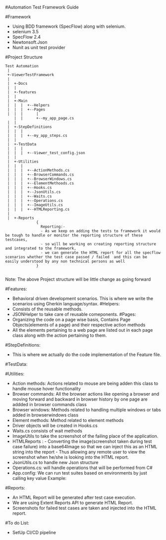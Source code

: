 ﻿#Automation Test Framework Guide


#Framework
- Using BDD framework (SpecFlow) along with selenium.
- selenium 3.5
- SpecFlow 2.4
- Newtonsoft.Json
- Nunit as unit test provider

#Project Structure 


```
Test Automation
 |
 +-ViewerTestFramework 
 |
 |  +-Docs
 |  |
 |  +-features
 |  |  
 |  +-Main
 |  |  |  +--Helpers
 |  |  |  +--Pages
 |  |  |      |
    |  |      +--my_app_page.cs
 |  |
 |  +-StepDefinitions
 |  |  |
 |  |  |  +--my_app_steps.cs
 |  |
 |  +-TestData
 |  |  |
 |  |  |  +--Viewer_test_config.json
 |  |  
 |  +-Utilities
 |  |  |
 |  |  |  +--ActionMethods.cs
 |  |  |  +--BrowserCommands.cs
 |  |  |  +--BrowserWindows.cs
 |  |  |  +--ElementMethoods.cs
 |  |  |  +--Hooks.cs
 |  |  |  +--JsonUtils.cs
 |  |  |  +--Waits.cs
 |  |  |  +--Operations.cs
 |  |  |  +--ImageUtils.cs
 |  |  |  +--HTMLReporting.cs
 |
 |  +-Reports 
              {
                Reporting:- 
				- As we keep on adding the tests to framework it would be tough to handle or monitor the reporting structure of these testcases,
                - so will be working on creating reporting structure and integrated to the framework,
			    - we can generate the HTML report for all the specflow scenarios whether the test case passed / failed  and this can be easily understood by any non technical persons as well
			  }


```
Note: The above Project structure will be little change as going forward

#Features:
- Behavioral driven development scenarios. This is where we write the scenarios using Gherkin language/syntax.
#Helpers:
- Consists of the reusable methods.
- JSONHelper to take care of reusable comeponents.
#Pages:
- Organizing the code on a page wise basis, Contains Page Objects(elements of a page) and their respective action methods
- All the elements pertaining to a web page are listed out in each page class along with the action pertaining to them. 

#StepDefinitions:
- This is where we actually do the code implementation of the Feature file.

#TestData:

#Utilities: 
- Action methods:  Actions related to mouse are being adden this class to handle mouse hover functionality
- Browser commands: All the browser actions like opening a browser and moving forward and backward in browser history by one page are addded in browser commands class
- Browser windows: Methods related to handling multiple windows or tabs added in browserwindows class
- Element methods: Method related to element methods
- Driver objects will be created in Hooks.cs
- Waits.cs consists of wait methods
- ImageUtils to take the screenshot of the failing place of the application.
- HTMLReports : - Converting the image(screenshot taken during test case failure) into a base64Image so that we can inject this as an HTML string into the report 
                - Thus allowing any remote user to view the screenshot when he/she is looking into the HTML report.
- JsonUtils.cs to handle new Json structure
- Operations.cs: will handle operations that will be performed from C#
- App.config: We can run test suites based on environments by just calling key value
              Example: <add key="Env" value="Test" />
                       <add key="Project" value="NA_7.8" />

#Reports: 
- An HTML Report will be generated after test case execution.
- We are using Extent Reports API to generate HTML Report.
- Screenshots for failed test cases are taken and injected into the HTML report.


#To do List:
- SetUp CI/CD pipeline

